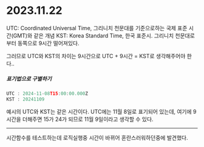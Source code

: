 # 2023.11.22

UTC: Coordinated Universal Time, 그리니치 천문대를 기준으로하는 국제 표준 시간(GMT)와 같은 개념
KST: Korea Standard Time, 한국 표준시. 그리니치 천문대로부터 동쪽으로 9시간 떨어져있다.

그러므로 UTC와 KST의 차이는 9시간으로 UTC + 9시간 = KST로 생각해주어야 한다..

##### 표기법으로 구별하기

```typescript
UTC : 2024-11-08T15:00:00.000Z
KST : 20241109
```

예시의 UTC와 KST는 같은 시간이다. UTC에는 11월 8일로 표기되어 있는데, 여기에 9시간을 더해주면 15가 24가 되므로 11월 9일이라고 생각할 수 있다.

---

시간함수를 테스트하는데 로직실행중 시간이 바뀌어 혼란스러워하던중에 발견했다.